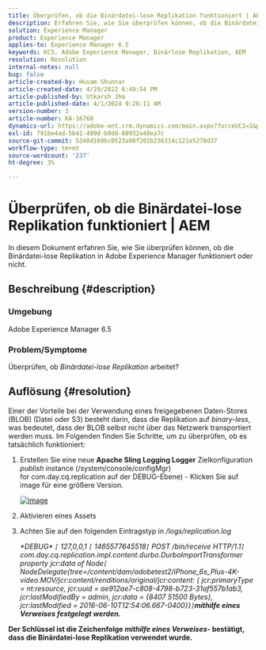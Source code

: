 ```yaml
---
title: Überprüfen, ob die Binärdatei-lose Replikation funktioniert | AEM
description: Erfahren Sie, wie Sie überprüfen können, ob die Binärdatei-lose Replikation in Adobe Experience Manager funktioniert oder nicht.
solution: Experience Manager
product: Experience Manager
applies-to: Experience Manager 6.5
keywords: KCS, Adobe Experience Manager, Binärlose Replikation, AEM
resolution: Resolution
internal-notes: null
bug: false
article-created-by: Husam Shunnar
article-created-date: 4/29/2022 6:49:54 PM
article-published-by: Utkarsh Jha
article-published-date: 4/1/2024 9:26:11 AM
version-number: 3
article-number: KA-16760
dynamics-url: https://adobe-ent.crm.dynamics.com/main.aspx?forceUCI=1&pagetype=entityrecord&etn=knowledgearticle&id=5df78e22-edc7-ec11-a7b6-0022480a1d64
exl-id: 791be4ad-5b41-499d-b0dd-80932a48ea7c
source-git-commit: 5248d169bc0523a08f202b236314c121a5278d37
workflow-type: tm+mt
source-wordcount: '237'
ht-degree: 3%

---
```


# Überprüfen, ob die Binärdatei-lose Replikation funktioniert | AEM


In diesem Dokument erfahren Sie, wie Sie überprüfen können, ob die Binärdatei-lose Replikation in Adobe Experience Manager funktioniert oder nicht.

## Beschreibung {#description}


### <b>Umgebung</b>

Adobe Experience Manager 6.5



### <b>Problem/Symptome</b>

Überprüfen, ob *Binärdatei-lose Replikation* arbeitet?


## Auflösung {#resolution}


Einer der Vorteile bei der Verwendung eines freigegebenen Daten-Stores (BLOB) (Datei oder S3) besteht darin, dass die Replikation auf *binary-less*, was bedeutet, dass der BLOB selbst nicht über das Netzwerk transportiert werden muss. Im Folgenden finden Sie Schritte, um zu überprüfen, ob es tatsächlich funktioniert:

1. Erstellen Sie eine neue <b>Apache Sling Logging Logger</b> Zielkonfiguration *publish* instance (/system/console/configMgr) for com.day.cq.replication auf der DEBUG-Ebene) - Klicken Sie auf image für eine größere Version.<br>

   [![image](https://64.media.tumblr.com/7399cc8fc96a1bb17456e9aff2af2999/tumblr_inline_p9j3kgHl8K1r414c2_500.png)](https://href.li/?http://jayan.kandathil.ca/CQ-OPS/aem62/LoggingLogger-Replication.png)
2. Aktivieren eines Assets


3. Achten Sie auf den folgenden Eintragstyp in */logs/replication.log*

   *\*DEBUG\* `[` 127,0,0,1 `[` 1465577645518`]`  POST /bin/receive HTTP/1.1`]`  com.day.cq.replication.impl.content.durbo.DurboImportTransformer property jcr:data of Node`[` NodeDelegate{tree=/content/dam/adobetest2/iPhone_6s_Plus-4K-video.MOV/jcr:content/renditions/original/jcr:content: { jcr:primaryType = nt:resource, jcr:uuid = ae912ae7-c808-4798-b723-31af557b1ab3, jcr:lastModifiedBy = admin, jcr:data = {8407 51500 Bytes}, jcr:lastModified = 2016-06-10T12:54:06.667-0400}}`]`<b>mithilfe eines Verweises festgelegt werden.*


Der Schlüssel ist die Zeichenfolge *mithilfe eines Verweises*- bestätigt, dass die Binärdatei-lose Replikation verwendet wurde.
